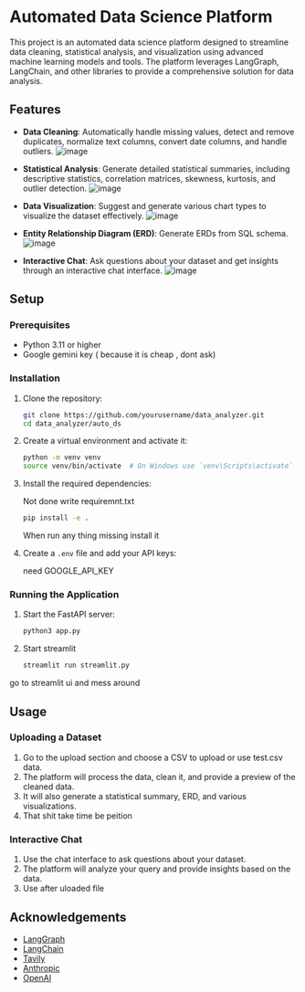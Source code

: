 

# Automated Data Science Platform

This project is an automated data science platform designed to streamline data cleaning, statistical analysis, and visualization using advanced machine learning models and tools. The platform leverages LangGraph, LangChain, and other libraries to provide a comprehensive solution for data analysis.

## Features

- **Data Cleaning**: Automatically handle missing values, detect and remove duplicates, normalize text columns, convert date columns, and handle outliers.
![image](./doc/1.png)
- **Statistical Analysis**: Generate detailed statistical summaries, including descriptive statistics, correlation matrices, skewness, kurtosis, and outlier detection.
![image](./doc/3.png)

- **Data Visualization**: Suggest and generate various chart types to visualize the dataset effectively.
![image](./doc/4.png)
- **Entity Relationship Diagram (ERD)**: Generate ERDs from SQL schema.
![image](./doc/2.png)
- **Interactive Chat**: Ask questions about your dataset and get insights through an interactive chat interface.
![image](./doc/5.png)

## Setup

### Prerequisites

- Python 3.11 or higher
- Google gemini key ( because it is cheap , dont ask)


### Installation

1. Clone the repository:

    ```bash
    git clone https://github.com/yourusername/data_analyzer.git
    cd data_analyzer/auto_ds
    ```

2. Create a virtual environment and activate it:

    ```bash
    python -m venv venv
    source venv/bin/activate  # On Windows use `venv\Scripts\activate`
    ```

3. Install the required dependencies:
    
    Not done write requiremnt.txt 

    ```bash
    pip install -e .
    ```
    When run any thing missing install it 
4. Create a `.env` file and add your API keys:
    
    need GOOGLE_API_KEY

### Running the Application

1. Start the FastAPI server:

    ```bash
    python3 app.py
    ```

2. Start streamlit
    
    ```bash
    streamlit run streamlit.py
    ```

go to streamlit ui and mess around
## Usage

### Uploading a Dataset

1. Go to the upload section and choose a CSV  to upload or use test.csv data.
2. The platform will process the data, clean it, and provide a preview of the cleaned data.
3. It will also generate a statistical summary, ERD, and various visualizations.
4. That shit take time be peition
### Interactive Chat

1. Use the chat interface to ask questions about your dataset.
2. The platform will analyze your query and provide insights based on the data.
3. Use after uloaded file

## Acknowledgements

- [LangGraph](https://github.com/langchain-ai/langgraph)
- [LangChain](https://github.com/langchain-ai/langchain)
- [Tavily](https://tavily.com/)
- [Anthropic](https://console.anthropic.com/)
- [OpenAI](https://platform.openai.com/)

